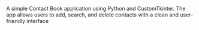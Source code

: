A simple Contact Book application using Python and CustomTkinter. The app allows users to add, search, and delete contacts with a clean and user-friendly interface
